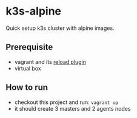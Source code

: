 # k3s-alpine
Quick setup k3s cluster with alpine images.
## Prerequisite
- vagrant and its [reload plugin](https://github.com/aidanns/vagrant-reload)
- virtual box
## How to run
- checkout this project and run: `vagrant up`
- it should create 3 masters and 2 agents nodes
